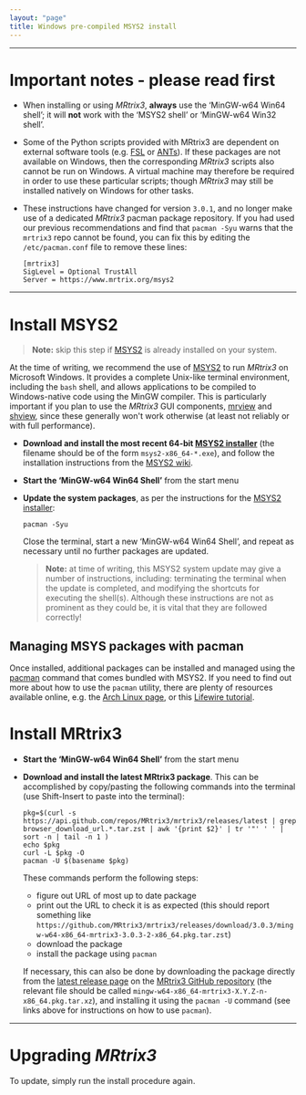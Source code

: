 ```yaml
---
layout: "page"
title: Windows pre-compiled MSYS2 install
---
```


---


Important notes - please read first
===================================


- When installing or using *MRtrix3*, **always** use the ‘MinGW-w64 Win64
  shell’; it will **not** work with the ‘MSYS2 shell’ or ‘MinGW-w64 Win32
  shell’.

- Some of the Python scripts provided with MRtrix3 are dependent on external
  software tools (e.g. [FSL](https://fsl.fmrib.ox.ac.uk/fsl/fslwiki) or
  [ANTs](http://stnava.github.io/ANTs/)). If these packages are not available
  on Windows, then the corresponding *MRtrix3* scripts also cannot be run on
  Windows.  A virtual machine may therefore be required in order to use these
  particular scripts; though *MRtrix3* may still be installed natively on
  Windows for other tasks.

- These instructions have changed for version `3.0.1`, and no longer make use
  of a dedicated *MRtrix3* pacman package repository. If you had used our
  previous recommendations and find that `pacman -Syu` warns that the `mrtrix3`
  repo cannot be found, you can fix this by editing the `/etc/pacman.conf` file
  to remove these lines:
  ```
  [mrtrix3]
  SigLevel = Optional TrustAll
  Server = https://www.mrtrix.org/msys2
  ```

---


Install MSYS2
=============

> **Note:** skip this step if [MSYS2](https://www.msys2.org/) is already installed on
> your system. 

At the time of writing, we recommend the use of [MSYS2](https://www.msys2.org/)
to run *MRtrix3* on Microsoft Windows. It provides a complete Unix-like
terminal environment, including the `bash` shell, and allows applications to be
compiled to Windows-native code using the MinGW compiler. This is particularly
important if you plan to use the *MRtrix3* GUI components,
[mrview](https://mrtrix.readthedocs.io/en/latest/reference/commands/mrview.html) 
and
[shview](https://mrtrix.readthedocs.io/en/latest/reference/commands/shview.html),
since these generally won't work otherwise (at least not reliably or with full
performance).

- **Download and install the most recent 64-bit
  [MSYS2 installer](https://www.msys2.org/)** (the filename should be of the
  form `msys2-x86_64-*.exe`), and follow the installation instructions from
  the [MSYS2 wiki](https://www.msys2.org/wiki/MSYS2-installation/).

- **Start the ‘MinGW-w64 Win64 Shell’** from the start menu

- **Update the system packages**, as per the instructions for the
  [MSYS2 installer](https://www.msys2.org/):
  ```
  pacman -Syu
  ```
  Close the terminal, start a new ‘MinGW-w64 Win64 Shell’, and repeat as
  necessary until no further packages are updated.

  > **Note:** at time of writing, this MSYS2 system update may give a number of
  > instructions, including: terminating the terminal when the update is
  > completed, and modifying the shortcuts for executing the shell(s). Although
  > these instructions are not as prominent as they could be, it is vital that
  > they are followed correctly!


Managing MSYS packages with pacman
----------------------------------

Once installed, additional packages can be installed and managed using the
[pacman](https://www.archlinux.org/pacman/pacman.8.html) command that comes
bundled with MSYS2.  If you need to find out more about how to use the `pacman`
utility, there are plenty of resources available online, e.g. the 
[Arch Linux page](https://wiki.archlinux.org/index.php/pacman), or this 
[Lifewire tutorial](https://www.lifewire.com/using-the-pacman-package-manager-4018823).



Install MRtrix3
===============

- **Start the ‘MinGW-w64 Win64 Shell’** from the start menu

- **Download and install the latest MRtrix3 package**.  This can be
  accomplished by copy/pasting the following commands
  into the terminal (use Shift-Insert to paste into the terminal):
  
  ```
  pkg=$(curl -s https://api.github.com/repos/MRtrix3/mrtrix3/releases/latest | grep browser_download_url.*.tar.zst | awk '{print $2}' | tr '"' ' ' | sort -n | tail -n 1 )
  echo $pkg
  curl -L $pkg -O
  pacman -U $(basename $pkg)
  ```
 
  These commands perform the following steps:
  - figure out URL of most up to date package
  - print out the URL to check it is as expected (this should report something like `https://github.com/MRtrix3/mrtrix3/releases/download/3.0.3/mingw-w64-x86_64-mrtrix3-3.0.3-2-x86_64.pkg.tar.zst`)
  - download the package
  - install the package using `pacman`
    

  If necessary, this can also be done by downloading the package directly from 
  the [latest release page](https://github.com/MRtrix3/mrtrix3/releases/latest)
  on the [MRtrix3 GitHub repository](https://github.com/MRtrix3/mrtrix3) (the
  relevant file should be called `mingw-w64-x86_64-mrtrix3-X.Y.Z-n-x86_64.pkg.tar.xz`), and
  installing it using the `pacman -U` command (see links above for instructions
  on how to use `pacman`).

---

Upgrading *MRtrix3*
===================

To update, simply run the install procedure again.

